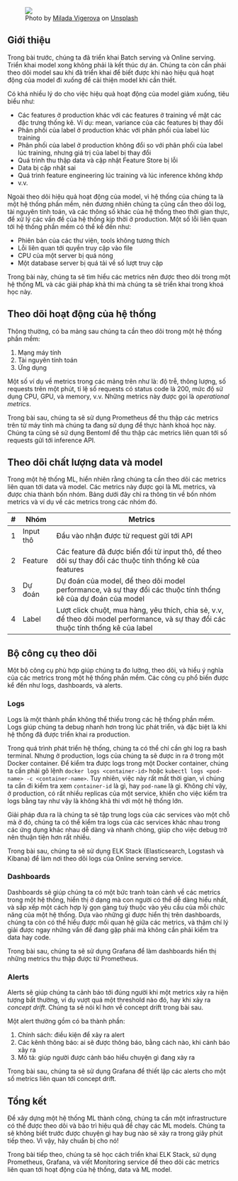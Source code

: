 <figure>
    <img src="../../../assets/images/mlops-crash-course/monitoring/tong-quan/cat-observe.jpg" loading="lazy"/>
    <figcaption>Photo by <a href="https://unsplash.com/@milada_vigerova?utm_source=unsplash&utm_medium=referral&utm_content=creditCopyText">Milada Vigerova</a> on <a href="https://unsplash.com/s/photos/observe?utm_source=unsplash&utm_medium=referral&utm_content=creditCopyText">Unsplash</a></figcaption>
</figure>

## Giới thiệu

Trong bài trước, chúng ta đã triển khai Batch serving và Online serving. Triển khai model xong không phải là kết thúc dự án. Chúng ta còn cần phải theo dõi model sau khi đã triển khai để biết được khi nào hiệu quả hoạt động của model đi xuống để cải thiện model khi cần thiết.

Có khá nhiều lý do cho việc hiệu quả hoạt động của model giảm xuống, tiêu biểu như:

- Các features ở production khác với các features ở training về mặt các đặc trưng thống kê. Ví dụ: mean, variance của các features bị thay đổi
- Phân phối của label ở production khác với phân phối của label lúc training
- Phân phối của label ở production không đổi so với phân phối của label lúc training, nhưng giá trị của label bị thay đổi
- Quá trình thu thập data và cập nhật Feature Store bị lỗi
- Data bị cập nhật sai
- Quá trình feature engineering lúc training và lúc inference không khớp
- v.v.

Ngoài theo dõi hiệu quả hoạt động của model, vì hệ thống của chúng ta là một hệ thống phần mềm, nên đương nhiên chúng ta cũng cần theo dõi log, tài nguyên tính toán, và các thông số khác của hệ thống theo thời gian thực, để xử lý các vấn đề của hệ thống kịp thời ở production. Một số lỗi liên quan tới hệ thống phần mềm có thể kể đến như:

- Phiên bản của các thư viện, tools không tương thích
- Lỗi liên quan tới quyền truy cập vào file
- CPU của một server bị quá nóng
- Một database server bị quá tải về số lượt truy cập

Trong bài này, chúng ta sẽ tìm hiểu các metrics nên được theo dõi trong một hệ thống ML và các giải pháp khả thi mà chúng ta sẽ triển khai trong khoá học này.

## Theo dõi hoạt động của hệ thống

Thông thường, có ba mảng sau chúng ta cần theo dõi trong một hệ thống phần mềm:

1. Mạng máy tính
1. Tài nguyên tính toán
1. Ứng dụng

Một số ví dụ về metrics trong các mảng trên như là: độ trễ, thông lượng, số requests trên một phút, tỉ lệ số requests có status code là 200, mức độ sử dụng CPU, GPU, và memory, v.v. Những metrics này được gọi là _operational metrics_.

Trong bài sau, chúng ta sẽ sử dụng Prometheus để thu thập các metrics trên từ máy tính mà chúng ta đang sử dụng để thực hành khoá học này. Chúng ta cũng sẽ sử dụng Bentoml để thu thập các metrics liên quan tới số requests gửi tới inference API.

## Theo dõi chất lượng data và model

Trong một hệ thống ML, hiển nhiên rằng chúng ta cần theo dõi các metrics liên quan tới data và model. Các metrics này được gọi là ML metrics, và được chia thành bốn nhóm. Bảng dưới đây chỉ ra thông tin về bốn nhóm metrics và ví dụ về các metrics trong các nhóm đó.

| #   | Nhóm      | Metrics                                                                                                                              |
| --- | --------- | ------------------------------------------------------------------------------------------------------------------------------------ |
| 1   | Input thô | Đầu vào nhận được từ request gửi tới API                                                                                             |
| 2   | Feature   | Các feature đã được biến đổi từ input thô, để theo dõi sự thay đổi các thuộc tính thống kê của features                              |
| 3   | Dự đoán   | Dự đoán của model, để theo dõi model performance, và sự thay đổi các thuộc tính thống kê của dự đoán của model                       |
| 4   | Label     | Lượt click chuột, mua hàng, yêu thích, chia sẻ, v.v, để theo dõi model performance, và sự thay đổi các thuộc tính thống kê của label |

## Bộ công cụ theo dõi

Một bộ công cụ phù hợp giúp chúng ta đo lường, theo dõi, và hiểu ý nghĩa của các metrics trong một hệ thống phần mềm. Các công cụ phổ biến được kể đến như logs, dashboards, và alerts.

### Logs

Logs là một thành phần không thể thiếu trong các hệ thống phần mềm. Logs giúp chúng ta debug nhanh hơn trong lúc phát triển, và đặc biệt là khi hệ thống đã được triển khai ra production.

Trong quá trình phát triển hệ thống, chúng ta có thể chỉ cần ghi log ra bash terminal. Nhưng ở production, logs của chúng ta sẽ được in ra ở trong một Docker container. Để kiểm tra được logs trong một Docker container, chúng ta cần phải gõ lệnh `docker logs <container-id>` hoặc `kubectl logs <pod-name> -c <container-name>`. Tuy nhiên, việc này rất mất thời gian, vì chúng ta cần đi kiểm tra xem `container-id` là gì, hay `pod-name` là gì. Không chỉ vậy, ở production, có rất nhiều replicas của một service, khiến cho việc kiểm tra logs bằng tay như vậy là không khả thi với một hệ thống lớn.

Giải pháp đưa ra là chúng ta sẽ tập trung logs của các services vào một chỗ mà ở đó, chúng ta có thể kiểm tra logs của các services khác nhau trong các ứng dụng khác nhau dễ dàng và nhanh chóng, giúp cho việc debug trở nên thuận tiện hơn rất nhiều.

Trong bài sau, chúng ta sẽ sử dụng ELK Stack (Elasticsearch, Logstash và Kibana) để làm nơi theo dõi logs của Online serving service.

### Dashboards

Dashboards sẽ giúp chúng ta có một bức tranh toàn cảnh về các metrics trong một hệ thống, hiển thị ở dạng mà con người có thể dễ dàng hiểu nhất, và sắp xếp một cách hợp lý gọn gàng tuỳ thuộc vào yêu cầu của mỗi chức năng của một hệ thống. Dựa vào những gì được hiển thị trên dashboards, chúng ta còn có thể hiểu được mối quan hệ giữa các metrics, và thậm chí lý giải được ngay những vấn đề đang gặp phải mà không cần phải kiểm tra data hay code.

Trong bài sau, chúng ta sẽ sử dụng Grafana để làm dashboards hiển thị những metrics thu thập được từ Prometheus.

### Alerts

Alerts sẽ giúp chúng ta cảnh báo tới đúng người khi một metrics xảy ra hiện tượng bất thường, ví dụ vượt quá một threshold nào đó, hay khi xảy ra _concept drift_. Chúng ta sẽ nói kĩ hơn về concept drift trong bài sau.

Một alert thường gồm có ba thành phần:

1. Chính sách: điều kiện để xảy ra alert
1. Các kênh thông báo: ai sẽ được thông báo, bằng cách nào, khi cảnh báo xảy ra
1. Mô tả: giúp người được cảnh báo hiểu chuyện gì đang xảy ra

Trong bài sau, chúng ta sẽ sử dụng Grafana để thiết lập các alerts cho một số metrics liên quan tới concept drift.

## Tổng kết

Để xây dựng một hệ thống ML thành công, chúng ta cần một infrastructure có thể được theo dõi và bảo trì hiệu quả để chạy các ML models. Chúng ta sẽ không biết trước được chuyện gì hay bug nào sẽ xảy ra trong giây phút tiếp theo. Vì vậy, hãy chuẩn bị cho nó!

Trong bài tiếp theo, chúng ta sẽ học cách triển khai ELK Stack, sử dụng Prometheus, Grafana, và viết Monitoring service để theo dõi các metrics liên quan tới hoạt động của hệ thống, data và ML model.
